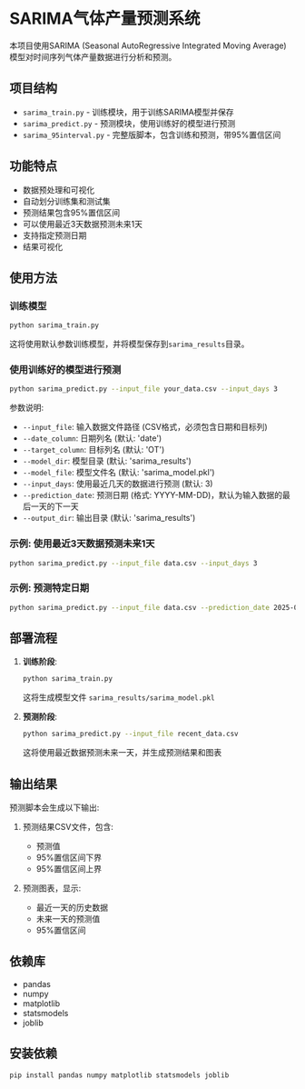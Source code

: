 # SARIMA气体产量预测系统

本项目使用SARIMA (Seasonal AutoRegressive Integrated Moving Average) 模型对时间序列气体产量数据进行分析和预测。

## 项目结构

- `sarima_train.py` - 训练模块，用于训练SARIMA模型并保存
- `sarima_predict.py` - 预测模块，使用训练好的模型进行预测
- `sarima_95interval.py` - 完整版脚本，包含训练和预测，带95%置信区间

## 功能特点

- 数据预处理和可视化
- 自动划分训练集和测试集
- 预测结果包含95%置信区间
- 可以使用最近3天数据预测未来1天
- 支持指定预测日期
- 结果可视化

## 使用方法

### 训练模型

```bash
python sarima_train.py
```

这将使用默认参数训练模型，并将模型保存到`sarima_results`目录。

### 使用训练好的模型进行预测

```bash
python sarima_predict.py --input_file your_data.csv --input_days 3
```

参数说明:
- `--input_file`: 输入数据文件路径 (CSV格式，必须包含日期和目标列)
- `--date_column`: 日期列名 (默认: 'date')
- `--target_column`: 目标列名 (默认: 'OT')
- `--model_dir`: 模型目录 (默认: 'sarima_results')
- `--model_file`: 模型文件名 (默认: 'sarima_model.pkl')
- `--input_days`: 使用最近几天的数据进行预测 (默认: 3)
- `--prediction_date`: 预测日期 (格式: YYYY-MM-DD)，默认为输入数据的最后一天的下一天
- `--output_dir`: 输出目录 (默认: 'sarima_results')

### 示例: 使用最近3天数据预测未来1天

```bash
python sarima_predict.py --input_file data.csv --input_days 3
```

### 示例: 预测特定日期

```bash
python sarima_predict.py --input_file data.csv --prediction_date 2025-06-01
```

## 部署流程

1. **训练阶段**:
   ```bash
   python sarima_train.py
   ```
   这将生成模型文件 `sarima_results/sarima_model.pkl`

2. **预测阶段**:
   ```bash
   python sarima_predict.py --input_file recent_data.csv
   ```
   这将使用最近数据预测未来一天，并生成预测结果和图表

## 输出结果

预测脚本会生成以下输出:

1. 预测结果CSV文件，包含:
   - 预测值
   - 95%置信区间下界
   - 95%置信区间上界

2. 预测图表，显示:
   - 最近一天的历史数据
   - 未来一天的预测值
   - 95%置信区间

## 依赖库

- pandas
- numpy
- matplotlib
- statsmodels
- joblib

## 安装依赖

```bash
pip install pandas numpy matplotlib statsmodels joblib
``` 